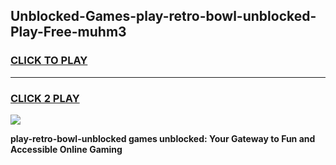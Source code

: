 
## Unblocked-Games-play-retro-bowl-unblocked-Play-Free-muhm3
<h3>
<a href="https://premium76.site?title=play-retro-bowl-unblocked&ref=20M">CLICK TO PLAY</a></h3>
<hr>

<h3>
<a href="https://premium76.site?title=play-retro-bowl-unblocked&ref=20M">CLICK 2 PLAY</a>
  
</h3>

<a href="https://premium76.site?title=play-retro-bowl-unblocked&ref=19M"><img src="https://clearcache.store/games.png"></a>


**play-retro-bowl-unblocked games unblocked: Your Gateway to Fun and Accessible Online Gaming**
